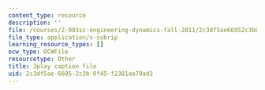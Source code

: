 ```yaml
---
content_type: resource
description: ''
file: /courses/2-003sc-engineering-dynamics-fall-2011/2c3df5ae66952c3b0f45f2381aa79ad3_QHTJK0v404U.srt
file_type: application/x-subrip
learning_resource_types: []
ocw_type: OCWFile
resourcetype: Other
title: 3play caption file
uid: 2c3df5ae-6695-2c3b-0f45-f2381aa79ad3
---
```

